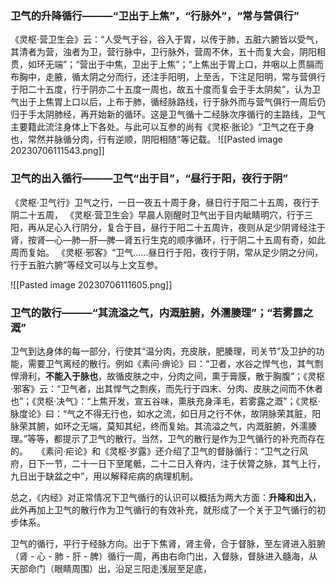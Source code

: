 
### 卫气的升降循行———“卫出于上焦”，“行脉外”，“常与营俱行”
《灵枢·营卫生会》云：“人受气于谷，谷入于胃，以传于肺，五脏六腑皆以受气，其清者为营，浊者为卫，营行脉中，卫行脉外，营周不休，五十而复大会，阴阳相贯，如环无端”；“营出于中焦，卫出于上焦”；“上焦出于胃上口，并咽以上贯膈而布胸中，走腋，循太阴之分而行，还注手阳明，上至舌，下注足阳明，常与营俱行于阳二十五度，行于阴亦二十五度一周也，故五十度而复会于手太阴矣”，认为卫气出于上焦胃上口以后，上布于肺，循经脉路线，行于脉外而与营气俱行一周后仍归于手太阴肺经，再开始新的循环。这是卫气循十二经脉次序循行的主路线，卫气主要籍此流注身体上下各处。与此可以互参的尚有《灵枢·胀论》“卫气之在于身也，常然并脉循分肉，行有逆顺，阴阳相随”等记载。
![[Pasted image 20230706111543.png]]

### 卫气的出入循行———卫气“出于目”，“昼行于阳，夜行于阴”
《灵枢·卫气行》卫气之行，一日一夜五十周于身，昼日行于阳二十五周，夜行于阴二十五周，
《灵枢·营卫生会》早晨人刚醒时卫气出于目内眦睛明穴，行于三阳，再从足心入行阴分，复合于目，昼行于阳二十五周许，夜则从足少阴肾经注于肾，按肾—心—肺—肝—脾—肾五行生克的顺序循环，行于阴二十五周有奇，如此周而复始。
《灵枢·邪客》“卫气……昼日行于阳，夜行于阴，常从足少阴之分间，行于五脏六腑”等经文可以与上文互参。　

![[Pasted image 20230706111605.png]]



### 卫气的散行———“其流溢之气，内溉脏腑，外濡腠理”；“若雾露之溉”

卫气到达身体的每一部分，行使其“温分肉，充皮肤，肥腠理，司关节”及卫护的功能，需要卫气离经的散行。例如《素问·痹论》曰：“卫者，水谷之悍气也，其气剽悍滑利，**不能入于脉也**，故循皮肤之中，分肉之间，熏于膏膜，散于胸腹”；《灵枢·邪客》云：“卫气者，出其悍气之剽疾，而先行于四末、分肉、皮肤之间而不休者也”；《灵枢·决气》：“上焦开发，宣五谷味，熏肤充身泽毛，若雾露之溉”；《灵枢·脉度论》曰：“气之不得无行也，如水之流，如日月之行不休，故阴脉荣其脏，阳脉荣其腑，如环之无端，莫知其纪，终而复始。其流溢之气，内溉脏腑，外濡腠理。”等等，都提示了卫气的散行。当然，卫气的散行是作为卫气循行的补充而存在的。　　《素问·疟论》和《灵枢·岁露》还介绍了卫气的督脉循行：“卫气之行风府，日下一节，二十一日下至尾骶，二十二日入脊内，注于伏膂之脉，其气上行，九日出于缺盆之中”，用以解释疟病的病理机制。　　



总之，《内经》对正常情况下卫气循行的认识可以概括为两大方面：**升降和出入**，此外再加上卫气的散行作为卫气循行的有效补充，就形成了一个关于卫气循行的初步体系。


卫气的循行，平行于经脉方向。出于下焦肾，肾主骨，合于督脉，至左肾进入脏腑（肾 - 心 - 肺 - 肝 - 脾）循行一周，再由右命门出，入督脉，督脉进入髓海，从天部命门（眼睛周围）出，沿足三阳走浅层至足底，















